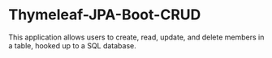 # Thymeleaf-JPA-Boot-CRUD
This application allows users to create, read, update, and delete members in a table, hooked up to a SQL database. 
